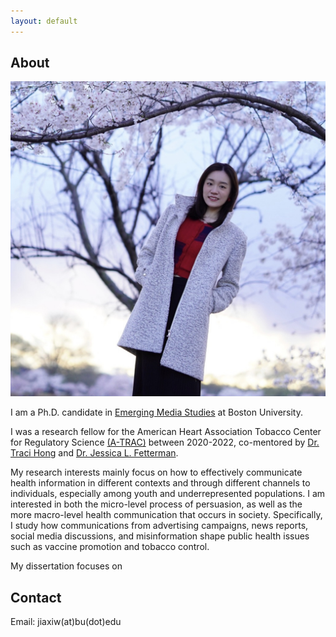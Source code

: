 ```yaml
---
layout: default
---
```


## About

<img class="profile-picture" src="jiaxi.jpeg">

I am a Ph.D. candidate in [Emerging Media Studies](https://www.bu.edu/com/academics/emerging-media-studies/phd-in-emerging-media-studies/) at Boston University. 

I was a research fellow for the American Heart Association Tobacco Center for Regulatory Science [(A-TRAC)](https://professional.heart.org/en/research-programs/a-trac/meet-our-fellows) between 2020-2022, co-mentored by [Dr. Traci Hong](https://www.bu.edu/com/profile/traci-hong/) and [Dr. Jessica L. Fetterman](https://www.bumc.bu.edu/busm/profile/jessica-fetterman/).

My research interests mainly focus on how to effectively communicate health information in different contexts and through different channels to individuals, especially among youth and underrepresented populations. I am interested in both the micro-level process of persuasion, as well as the more macro-level health communication that occurs in society. Specifically, I study how communications from advertising campaigns, news reports, social media discussions, and misinformation shape public health issues such as vaccine promotion and tobacco control.

My dissertation focuses on 

## Contact

Email: jiaxiw(at)bu(dot)edu 



